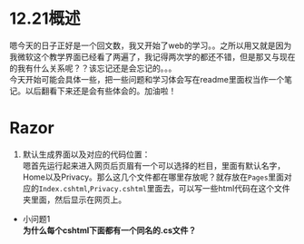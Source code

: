 # 12.21概述  
嗯今天的日子正好是一个回文数，我又开始了web的学习。。之所以用又就是因为我微软这个教学界面已经看了两遍了，我记得两次学的都还不错，但是那又与现在的我有什么关系呢？？该忘记还是会忘记的。。。   
今天开始可能会具体一些，把一些问题和学习体会写在readme里面权当作一个笔记。以后翻看下来还是会有些体会的。加油啦！

# Razor
1. 默认生成界面以及对应的代码位置：  
嗯首先运行起来进入网页后页眉有一个可以选择的栏目，里面有默认名字，Home以及Privacy。那么这几个文件都在哪里存放呢？就存放在`Pages`里面对应的`Index.cshtml`,`Privacy.cshtml`里面去，可以写一些html代码在这个文件夹里面，然后显示在网页上。  
- 小问题1  
**为什么每个cshtml下面都有一个同名的.cs文件？**
